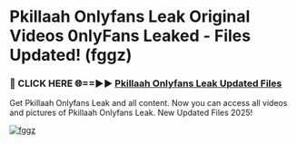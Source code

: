# Pkillaah Onlyfans Leak Original Videos 0nlyFans Leaked - Files Updated! (fggz)

<h3>🔴 CLICK HERE 🌐==►► <a href="https://tinyurl.com/2jnfzry5" rel="nofollow">Pkillaah Onlyfans Leak Updated Files</a></h3>

Get Pkillaah Onlyfans Leak and all content. Now you can access all videos and pictures of Pkillaah Onlyfans Leak. New Updated Files 2025!

[![fggz](https://i.imgur.com/GyGTBgg.gif)](https://tinyurl.com/2jnfzry5)
